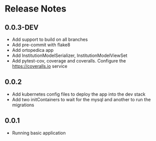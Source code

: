 # Release Notes


## 0.0.3-DEV

- Add support to build on all branches
- Add pre-commit with flake8
- Add ortopedica app
- Add InstitutionModelSerializer, InstitutionModelViewSet
- Add pytest-cov, coverage and coveralls. Configure the https://coveralls.io service



## 0.0.2

- Add kubernetes config files to deploy the app into the dev stack
- Add two initContainers to wait for the mysql and another to run the migrations



## 0.0.1

- Running basic application
